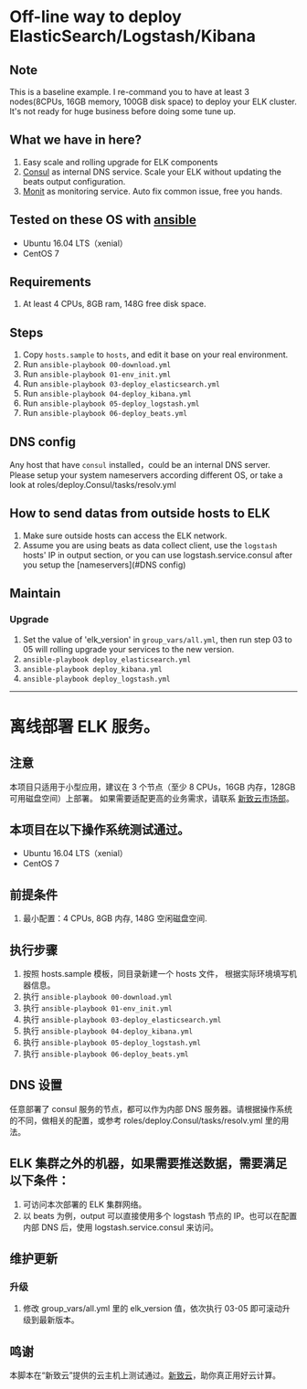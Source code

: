 # Off-line way to deploy ElasticSearch/Logstash/Kibana

## Note
This is a baseline example. I re-command you to have at least 3 nodes(8CPUs, 16GB memory, 100GB disk space) to deploy your ELK cluster.
It's not ready for huge business before doing some tune up.

## What we have in here?
1. Easy scale and rolling upgrade for ELK components
1. [Consul](https://www.consul.io/) as internal DNS service. Scale your ELK without updating the beats output configuration.
1. [Monit](https://mmonit.com/monit/documentation/monit.html) as monitoring service. Auto fix common issue, free you hands.

## Tested on these OS with [ansible](http://docs.ansible.com/ansible/latest/intro_installation.html)
* Ubuntu 16.04 LTS（xenial）
* CentOS 7

## Requirements
1. At least 4 CPUs, 8GB ram, 148G free disk space.

## Steps ##
1. Copy `hosts.sample` to `hosts`, and edit it base on your real environment.
1. Run `ansible-playbook 00-download.yml`
1. Run `ansible-playbook 01-env_init.yml`
1. Run `ansible-playbook 03-deploy_elasticsearch.yml`
1. Run `ansible-playbook 04-deploy_kibana.yml`
1. Run `ansible-playbook 05-deploy_logstash.yml`
1. Run `ansible-playbook 06-deploy_beats.yml`

## DNS config
Any host that have `consul` installed，could be an internal DNS server. Please setup your system nameservers according different OS, or take a look at roles/deploy.Consul/tasks/resolv.yml

## How to send datas from outside hosts to ELK
1. Make sure outside hosts can access the ELK network.
1. Assume you are using beats as data collect client, use the `logstash` hosts' IP in output section, or you can use logstash.service.consul after you setup the [nameservers](#DNS config)

## Maintain
### Upgrade
1. Set the value of 'elk_version' in `group_vars/all.yml`, then run step 03 to 05 will rolling upgrade your services to the new version.
  1. `ansible-playbook deploy_elasticsearch.yml`
  1. `ansible-playbook deploy_kibana.yml`
  1. `ansible-playbook deploy_logstash.yml`

---

# 离线部署 ELK 服务。

## 注意
本项目只适用于小型应用，建议在 3 个节点（至少 8 CPUs，16GB 内存，128GB 可用磁盘空间）上部署。
如果需要适配更高的业务需求，请联系 [新致云市场部](https://cloud.newtouch.com/support/business)。

## 本项目在以下操作系统测试通过。
* Ubuntu 16.04 LTS（xenial）
* CentOS 7

## 前提条件
1. 最小配置：4 CPUs, 8GB 内存, 148G 空闲磁盘空间.

## 执行步骤
1. 按照 hosts.sample 模板，同目录新建一个 hosts 文件， 根据实际环境填写机器信息。
1. 执行 `ansible-playbook 00-download.yml`
1. 执行 `ansible-playbook 01-env_init.yml`
1. 执行 `ansible-playbook 03-deploy_elasticsearch.yml`
1. 执行 `ansible-playbook 04-deploy_kibana.yml`
1. 执行 `ansible-playbook 05-deploy_logstash.yml`
1. 执行 `ansible-playbook 06-deploy_beats.yml`

## DNS 设置
任意部署了 consul 服务的节点，都可以作为内部 DNS 服务器。请根据操作系统的不同，做相关的配置，或参考 roles/deploy.Consul/tasks/resolv.yml 里的用法。

## ELK 集群之外的机器，如果需要推送数据，需要满足以下条件：
1. 可访问本次部署的 ELK 集群网络。
1. 以 beats 为例，output 可以直接使用多个 logstash 节点的 IP。也可以在配置内部 DNS 后，使用 logstash.service.consul 来访问。

## 维护更新
### 升级
1. 修改 group_vars/all.yml 里的 elk_version 值，依次执行 03-05 即可滚动升级到最新版本。

## 鸣谢
本脚本在“新致云”提供的云主机上测试通过。[新致云](https://cloud.newtouch.com)，助你真正用好云计算。
